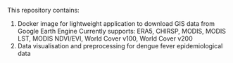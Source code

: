 This repository contains:
1) Docker image for lightweight application to download GIS data from Google Earth Engine
  Currently supports: ERA5, CHIRSP, MODIS, MODIS LST, MODIS NDVI/EVI, World Cover v100, World Cover v200
2) Data visualisation and preprocessing for dengue fever epidemiological data
